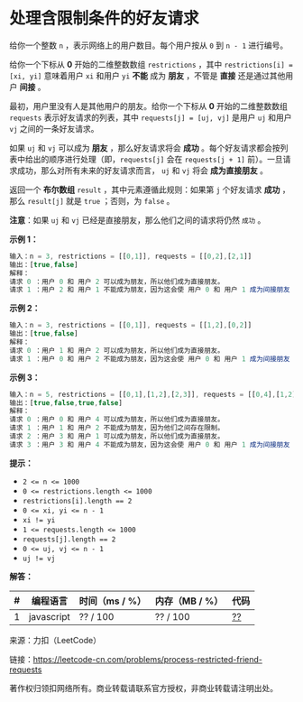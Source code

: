 # 处理含限制条件的好友请求

给你一个整数 `n` ，表示网络上的用户数目。每个用户按从 `0` 到 `n - 1` 进行编号。

给你一个下标从 **0** 开始的二维整数数组 `restrictions` ，其中 `restrictions[i] = [xi, yi]` 意味着用户 `xi` 和用户 `yi` **不能** 成为 **朋友** ，不管是 **直接** 还是通过其他用户 **间接** 。

最初，用户里没有人是其他用户的朋友。给你一个下标从 **0** 开始的二维整数数组 `requests` 表示好友请求的列表，其中 `requests[j] = [uj, vj]` 是用户 `uj` 和用户 `vj` 之间的一条好友请求。

如果 `uj` 和 `vj` 可以成为 **朋友** ，那么好友请求将会 **成功** 。每个好友请求都会按列表中给出的顺序进行处理（即，`requests[j]` 会在 `requests[j + 1]` 前）。一旦请求成功，那么对所有未来的好友请求而言， `uj` 和 `vj` 将会 **成为直接朋友** 。

返回一个 **布尔数组** `result` ，其中元素遵循此规则：如果第 `j` 个好友请求 **成功** ，那么 `result[j]` 就是 `true` ；否则，为 `false` 。

**注意**：如果 `uj` 和 `vj` 已经是直接朋友，那么他们之间的请求将仍然 `成功` 。

**示例 1：**

``` javascript
输入：n = 3, restrictions = [[0,1]], requests = [[0,2],[2,1]]
输出：[true,false]
解释：
请求 0 ：用户 0 和 用户 2 可以成为朋友，所以他们成为直接朋友。 
请求 1 ：用户 2 和 用户 1 不能成为朋友，因为这会使 用户 0 和 用户 1 成为间接朋友 (1--2--0) 。
```

**示例 2：**

``` javascript
输入：n = 3, restrictions = [[0,1]], requests = [[1,2],[0,2]]
输出：[true,false]
解释：
请求 0 ：用户 1 和 用户 2 可以成为朋友，所以他们成为直接朋友。 
请求 1 ：用户 0 和 用户 2 不能成为朋友，因为这会使 用户 0 和 用户 1 成为间接朋友 (0--2--1) 。
```

**示例 3：**

``` javascript
输入：n = 5, restrictions = [[0,1],[1,2],[2,3]], requests = [[0,4],[1,2],[3,1],[3,4]]
输出：[true,false,true,false]
解释：
请求 0 ：用户 0 和 用户 4 可以成为朋友，所以他们成为直接朋友。 
请求 1 ：用户 1 和 用户 2 不能成为朋友，因为他们之间存在限制。
请求 2 ：用户 3 和 用户 1 可以成为朋友，所以他们成为直接朋友。 
请求 3 ：用户 3 和 用户 4 不能成为朋友，因为这会使 用户 0 和 用户 1 成为间接朋友 (0--4--3--1) 。
```

**提示：**

- `2 <= n <= 1000`
- `0 <= restrictions.length <= 1000`
- `restrictions[i].length == 2`
- `0 <= xi, yi <= n - 1`
- `xi != yi`
- `1 <= requests.length <= 1000`
- `requests[j].length == 2`
- `0 <= uj, vj <= n - 1`
- `uj != vj`

**解答：**

**#**|**编程语言**|**时间（ms / %）**|**内存（MB / %）**|**代码**
--|--|--|--|--
1|javascript|?? / 100|?? / 100|[??](./javascript/ac_v1.js)

来源：力扣（LeetCode）

链接：https://leetcode-cn.com/problems/process-restricted-friend-requests

著作权归领扣网络所有。商业转载请联系官方授权，非商业转载请注明出处。
